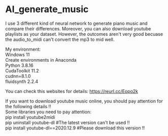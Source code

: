 # AI_generate_music  
I use 3 different kind of neural network to generate piano music and compare their differences. Moreover, you can also download youtube playlists as your dataset. However, the outcomes aren't very good becuase the audio_to_midi can't convert the mp3 to mid well.  
  
My environment:  
Windows 11  
Create environments in Anaconda  
Python 3.8.16  
CudaToolkit 11.2  
cudnn=8.1.0  
fluidsynth 2.2.4  

You can check this websites for details: https://reurl.cc/Eopo2k
  
If you want to download youtube music online, you should pay attention for the following details !!  
Some libraries you need to pay attention:  
pip install youtube2midi  
pip uninstall youtube-dl    #The latest version can't be used !!  
pip install youtube-dl==2020.12.9   #Please download this version !!  

